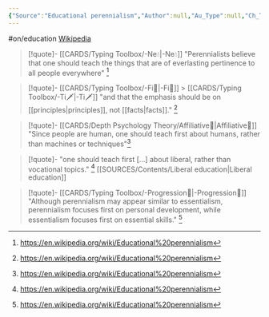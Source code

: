 ```yaml
---
{"Source":"Educational perennialism","Author":null,"Au_Type":null,"Ch_Type":null,"Cat":"fiction / irl","Me_Cat":"read 🔠","Theme":null,"language":"en","ref":"[Wikipedia](https://en.wikipedia.org/wiki/Educational%20perennialism)","dg-publish":true,"permalink":"/sources/contents/educational-perennialism/","dgPassFrontmatter":true,"noteIcon":"1","created":"2023-04-06T21:53:48.360+02:00","updated":"2023-04-23T20:50:51.406+02:00"}
---
```


#on/education
[Wikipedia](https://en.wikipedia.org/wiki/Educational%20perennialism)

> [!quote]- [[CARDS/Typing Toolbox/-Ne💧\|-Ne💧]]
> "Perennialists believe that one should teach the things that are of everlasting pertinence to all people everywhere" [^1]

> [!quote]- [[CARDS/Typing Toolbox/-Fi🧭\|-Fi🧭]] > [[CARDS/Typing Toolbox/-Ti🗡️\|-Ti🗡️]]
> "and that the emphasis should be on [[principles\|principles]], not [[facts\|facts]]." [^1]

> [!quote]- [[CARDS/Depth Psychology Theory/Affiliative🐜\|Affiliative🐜]]
> "Since people are human, one should teach first about humans, rather than machines or techniques"[^1]

> [!quote]-
"one should teach first [...] about liberal, rather than vocational topics." [^1]
> [[SOURCES/Contents/Liberal education\|Liberal education]]


> [!quote]- [[CARDS/Typing Toolbox/-Progression🔦\|-Progression🔦]]
> "Although perennialism may appear similar to essentialism, perennialism focuses first on personal development, while essentialism focuses first on essential skills." [^1]


[^1]: https://en.wikipedia.org/wiki/Educational%20perennialism
